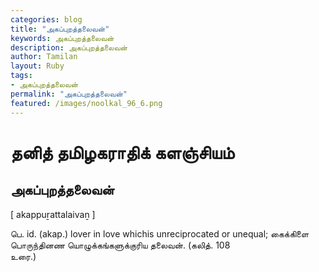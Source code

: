 ```yaml
---  
categories: blog  
title: "அகப்புறத்தலைவன்"
keywords: அகப்புறத்தலைவன்  
description: அகப்புறத்தலைவன்
author: Tamilan  
layout: Ruby  
tags:     
- அகப்புறத்தலைவன்
permalink: "அகப்புறத்தலைவன்"  
featured: /images/noolkal_96_6.png  
--- 
```

# தனித் தமிழகராதிக் களஞ்சியம்
## அகப்புறத்தலைவன்

[ akappuṟattalaivaṉ ]  
  
பெ. id. (akap.) lover in love whichis unreciprocated or unequal; கைக்கிளை பொருந்தினண யொழுக்கங்களுக்குரிய தலைவன். (கலித். 108  
உரை.)